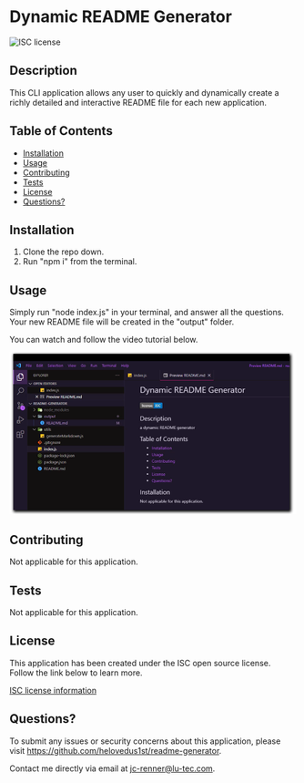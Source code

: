 # Dynamic README Generator
![ISC license](https://img.shields.io/badge/license-ISC-blue.svg)

## Description
This CLI application allows any user to quickly and dynamically create a richly detailed and interactive README file for each new application.

## Table of Contents
- [Installation](#installation)
- [Usage](#usage)
- [Contributing](#contributing)
- [Tests](#tests)
- [License](#license)
- [Questions?](#questions)

## Installation
1. Clone the repo down.
2. Run "npm i" from the terminal.

## Usage
Simply run "node index.js" in your terminal, and answer all the questions. Your new README file will be created in the "output" folder.

You can watch and follow the video tutorial below.

[<img src="usage-walkthrough-screenshot.png">](https://watch.screencastify.com/v/EmhE9Ea1vf4MkhP9Ra72)

## Contributing
Not applicable for this application.

## Tests
Not applicable for this application.

## License
This application has been created under the ISC open source license.
      Follow the link below to learn more.
      
[ISC license information](https://opensource.org/licenses/ISC)

## Questions?
To submit any issues or security concerns about this application, please visit https://github.com/helovedus1st/readme-generator.

Contact me directly via email at [jc-renner@lu-tec.com](mailto:jc-renner@lu-tec.com?subject=readme-generator).
